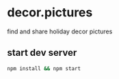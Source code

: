 # decor.pictures

find and share holiday decor pictures

## start dev server

```bash
npm install && npm start
```
